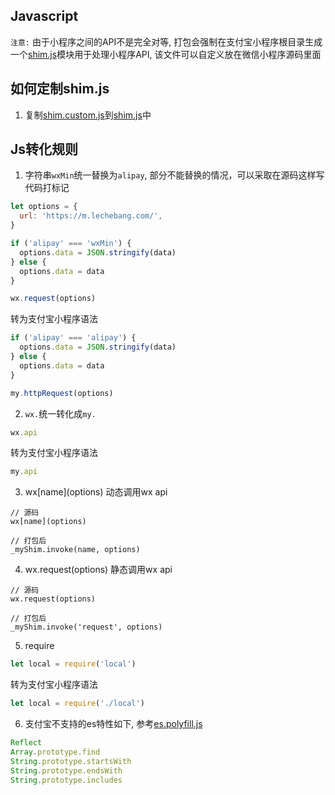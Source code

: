 ## Javascript
``注意:`` 由于小程序之间的API不是完全对等, 打包会强制在支付宝小程序根目录生成一个[shim.js](https://github.com/douzi8/wxToAlipay/blob/master/lib/js/shim.js)模块用于处理小程序API, 该文件可以自定义放在微信小程序源码里面

## 如何定制shim.js
1. 复制[shim.custom.js](https://github.com/douzi8/wxToAlipay/blob/master/lib/js/shim.custom.js)到[shim.js](https://github.com/douzi8/wxToAlipay/blob/master/lib/js/shim.js)中

## Js转化规则
1. 字符串``wxMin``统一替换为``alipay``, 部分不能替换的情况，可以采取在源码这样写代码打标记
```JavaScript
let options = {
  url: 'https://m.lechebang.com/',
}

if ('alipay' === 'wxMin') {
  options.data = JSON.stringify(data)
} else {
  options.data = data
}

wx.request(options)
```
  转为支付宝小程序语法
```JavaScript
if ('alipay' === 'alipay') {
  options.data = JSON.stringify(data)
} else {
  options.data = data
}

my.httpRequest(options)
```
2. ``wx.``统一转化成``my.``
```JavaScript
wx.api
```
  转为支付宝小程序语法
```JavaScript
my.api
```
3. wx\[name\](options)
动态调用wx api
```
// 源码
wx[name](options)

// 打包后
_myShim.invoke(name, options)
```

4. wx.request(options)
静态调用wx api
```
// 源码
wx.request(options)

// 打包后
_myShim.invoke('request', options)
```

5. require
```JavaScript
let local = require('local')
```
  转为支付宝小程序语法
```JavaScript
let local = require('./local')
```

6. 支付宝不支持的es特性如下, 参考[es.polyfill.js](https://github.com/douzi8/wxToAlipay/blob/master/lib/js/es.polyfill.js)
```JavaScript
Reflect
Array.prototype.find
String.prototype.startsWith
String.prototype.endsWith
String.prototype.includes
```